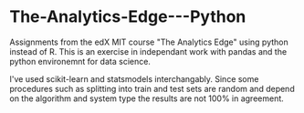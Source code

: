 # The-Analytics-Edge---Python
Assignments from the edX MIT course "The Analytics Edge" using python instead of R. This is an exercise in independant work with pandas and the python environemnt for data science. 

I've used scikit-learn and statsmodels interchangably. 
Since some procedures such as splitting into train and test sets are random and depend on the algorithm and system type the results are not 100% in agreement.
